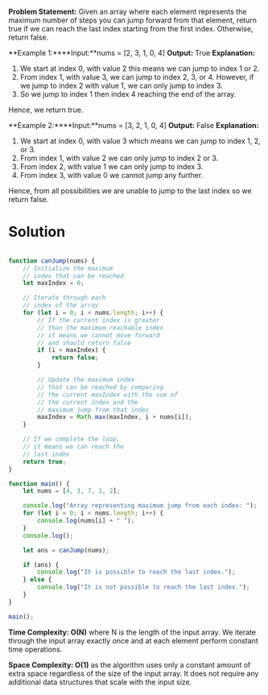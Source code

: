 **Problem Statement:** Given an array where each element represents the maximum number of steps you can jump forward from that element, return true if we can reach the last index starting from the first index. Otherwise, return false.

**Example 1:****Input:**nums = [2, 3, 1, 0, 4]
**Output:** True
**Explanation:** 
1. We start at index 0, with value 2 this means we can jump to index 1 or 2.
2. From index 1, with value 3, we can jump to index 2, 3, or 4. However, if we jump to index 2 with value 1, we can only jump to index 3.
3. So we jump to index 1 then index 4 reaching the end of the array.

Hence, we return true.

**Example 2:****Input:**nums = [3, 2, 1, 0, 4]
**Output:** False
**Explanation:** 
1. We start at index 0, with value 3 which means we can jump to index 1, 2, or 3.
2. From index 1, with value 2 we can only jump to index 2 or 3.
3. From index 2, with value 1 we can only jump to index 3.
4. From index 3, with value 0 we cannot jump any further.

Hence, from all possibilities we are unable to jump to the last index so we return false.

# Solution

```Javascript
                            
function canJump(nums) {
    // Initialize the maximum
    // index that can be reached
    let maxIndex = 0;

    // Iterate through each
    // index of the array
    for (let i = 0; i < nums.length; i++) {
        // If the current index is greater
        // than the maximum reachable index
        // it means we cannot move forward
        // and should return false
        if (i > maxIndex) {
            return false;
        }

        // Update the maximum index
        // that can be reached by comparing
        // the current maxIndex with the sum of
        // the current index and the
        // maximum jump from that index
        maxIndex = Math.max(maxIndex, i + nums[i]);
    }

    // If we complete the loop,
    // it means we can reach the
    // last index
    return true;
}

function main() {
    let nums = [4, 3, 7, 1, 2];

    console.log("Array representing maximum jump from each index: ");
    for (let i = 0; i < nums.length; i++) {
        console.log(nums[i] + " ");
    }
    console.log();

    let ans = canJump(nums);

    if (ans) {
        console.log("It is possible to reach the last index.");
    } else {
        console.log("It is not possible to reach the last index.");
    }
}

main();

```

**Time Complexity: O(N)** where N is the length of the input array. We iterate through the input array exactly once and at each element perform constant time operations.

**Space Complexity: O(1)** as the algorithm uses only a constant amount of extra space regardless of the size of the input array. It does not require any additional data structures that scale with the input size.